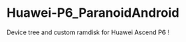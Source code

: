 Huawei-P6_ParanoidAndroid
=========================

Device tree and custom ramdisk for Huawei Ascend P6 !
